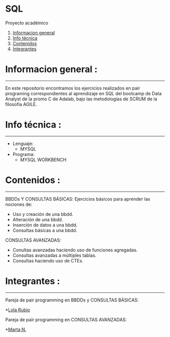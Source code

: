 # SQL
Proyecto académico

1. [Informacion general](#informacion-general)
2. [Info técnica](#info-técnica)
3. [Contenidos](#contenidos)
4. [Integrantes](#integrantes)


# Informacion general :
***

En este repositorio encontramos los ejercicios realizados en pair programing correspondientes al aprendizaje en SQL del bootcamp de Data Analyst de la promo C de Adalab, bajo las metodologías de SCRUM de la filosofía AGILE.


# Info técnica :
*** 

- Lenguaje:
  -  MYSQL
- Programa:
  -  MYSQL WORKBENCH

# Contenidos :
***

  BBDDs Y CONSULTAS BÁSICAS:
  Ejercicios básicos para aprender las nociones de:
  
  - Uso y creación de una bbdd.
  - Alteración de una bbdd.
  - Inserción de datos a una bbdd.
  - Consultas básicas a una bbdd.
                
  CONSULTAS AVANZADAS:
  
  - Conultas avanzadas haciendo uso de funciones agregadas.
  - Consultas avanzadas a múltiples tablas.
  - Consultas haciendo uso de CTEs.
  
  
  # Integrantes :
  ***
  
  Pareja de pair programming en BBDDs y CONSULTAS BÁSICAS:
  
  *[Lola Rubio](https://github.com/Lolaru26)
  
  Pareja de pair programming en CONSULTAS AVANZADAS:
  
  *[Marta N.](https://github.com/Marta-BDA)
  
  
      
  
                
      
